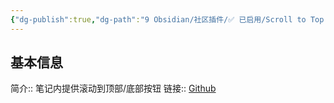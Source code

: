 ```yaml
---
{"dg-publish":true,"dg-path":"9 Obsidian/社区插件/✅ 已启用/Scroll to Top.md","permalink":"/9 Obsidian/社区插件/✅ 已启用/Scroll to Top/","created":"2025-07-31","updated":"2025-07-31"}
---
```



## 基本信息

简介:: 笔记内提供滚动到顶部/底部按钮
链接:: [Github](https://github.com/cloudhao1999/obsidian-scroll-to-top-plugin)